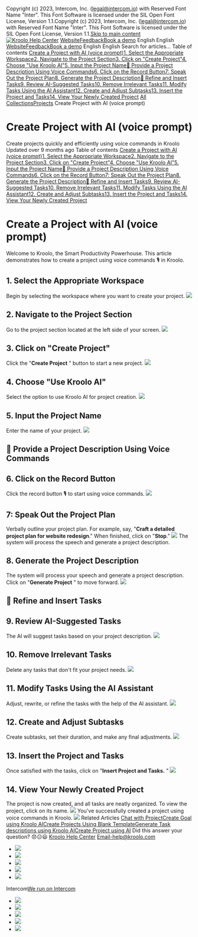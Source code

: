 Copyright (c) 2023, Intercom, Inc. (legal@intercom.io) with Reserved Font Name "Inter". This Font Software is licensed under the SIL Open Font License, Version 1.1.Copyright (c) 2023, Intercom, Inc. (legal@intercom.io) with Reserved Font Name "Inter". This Font Software is licensed under the SIL Open Font License, Version 1.1.[Skip to main content](https://help.kroolo.com/en/articles/9799551-create-project-with-ai-voice-prompt#main-content)
[![Kroolo Help Center](https://downloads.intercomcdn.com/i/o/h4qkzypg/611116/ee699fbf23fef0f6d8d4f666d84c/37cdcedd14003d8fdcfdeda0a05c09cb)](https://help.kroolo.com/en/)
[Website](https://kroolo.com/)[Feedback](https://kroolo.featurebase.app/)[Book a demo](https://kroolo.com/book-demo)
English
English
[Website](https://kroolo.com/)[Feedback](https://kroolo.featurebase.app/)[Book a demo](https://kroolo.com/book-demo)
English
English
Search for articles...
Table of contents
[Create a Project with AI (voice prompt)](https://help.kroolo.com/en/articles/9799551-create-project-with-ai-voice-prompt#h_3f0658c570)[1. Select the Appropriate Workspace](https://help.kroolo.com/en/articles/9799551-create-project-with-ai-voice-prompt#h_6bdae7a213)[2. Navigate to the Project Section](https://help.kroolo.com/en/articles/9799551-create-project-with-ai-voice-prompt#h_c530fe7e9b)[3. Click on "Create Project"](https://help.kroolo.com/en/articles/9799551-create-project-with-ai-voice-prompt#h_61defd0b3d)[4. Choose "Use Kroolo AI"](https://help.kroolo.com/en/articles/9799551-create-project-with-ai-voice-prompt#h_167a4b0732)[5. Input the Project Name](https://help.kroolo.com/en/articles/9799551-create-project-with-ai-voice-prompt#h_2362012c4b)[📍 Provide a Project Description Using Voice Commands](https://help.kroolo.com/en/articles/9799551-create-project-with-ai-voice-prompt#h_6afa36507c)[6. Click on the Record Button](https://help.kroolo.com/en/articles/9799551-create-project-with-ai-voice-prompt#h_6b6c990d09)[7: Speak Out the Project Plan](https://help.kroolo.com/en/articles/9799551-create-project-with-ai-voice-prompt#h_6a08d4f576)[8. Generate the Project Description](https://help.kroolo.com/en/articles/9799551-create-project-with-ai-voice-prompt#h_9240d69efb)[📍 Refine and Insert Tasks](https://help.kroolo.com/en/articles/9799551-create-project-with-ai-voice-prompt#h_ead0fc6935)[9. Review AI-Suggested Tasks](https://help.kroolo.com/en/articles/9799551-create-project-with-ai-voice-prompt#h_8e879d0503)[10. Remove Irrelevant Tasks](https://help.kroolo.com/en/articles/9799551-create-project-with-ai-voice-prompt#h_da479dac5d)[11. Modify Tasks Using the AI Assistant](https://help.kroolo.com/en/articles/9799551-create-project-with-ai-voice-prompt#h_6796aee108)[12. Create and Adjust Subtasks](https://help.kroolo.com/en/articles/9799551-create-project-with-ai-voice-prompt#h_e543f25ebc)[13. Insert the Project and Tasks](https://help.kroolo.com/en/articles/9799551-create-project-with-ai-voice-prompt#h_071f7d518b)[14. View Your Newly Created Project](https://help.kroolo.com/en/articles/9799551-create-project-with-ai-voice-prompt#h_0d35e768e8)
[All Collections](https://help.kroolo.com/en/)[Projects](https://help.kroolo.com/en/collections/9118210-projects)
Create Project with AI (voice prompt)
# Create Project with AI (voice prompt)
Create projects quickly and efficiently using voice commands in Kroolo
Updated over 9 months ago
Table of contents
[Create a Project with AI (voice prompt)](https://help.kroolo.com/en/articles/9799551-create-project-with-ai-voice-prompt#h_3f0658c570)[1. Select the Appropriate Workspace](https://help.kroolo.com/en/articles/9799551-create-project-with-ai-voice-prompt#h_6bdae7a213)[2. Navigate to the Project Section](https://help.kroolo.com/en/articles/9799551-create-project-with-ai-voice-prompt#h_c530fe7e9b)[3. Click on "Create Project"](https://help.kroolo.com/en/articles/9799551-create-project-with-ai-voice-prompt#h_61defd0b3d)[4. Choose "Use Kroolo AI"](https://help.kroolo.com/en/articles/9799551-create-project-with-ai-voice-prompt#h_167a4b0732)[5. Input the Project Name](https://help.kroolo.com/en/articles/9799551-create-project-with-ai-voice-prompt#h_2362012c4b)[📍 Provide a Project Description Using Voice Commands](https://help.kroolo.com/en/articles/9799551-create-project-with-ai-voice-prompt#h_6afa36507c)[6. Click on the Record Button](https://help.kroolo.com/en/articles/9799551-create-project-with-ai-voice-prompt#h_6b6c990d09)[7: Speak Out the Project Plan](https://help.kroolo.com/en/articles/9799551-create-project-with-ai-voice-prompt#h_6a08d4f576)[8. Generate the Project Description](https://help.kroolo.com/en/articles/9799551-create-project-with-ai-voice-prompt#h_9240d69efb)[📍 Refine and Insert Tasks](https://help.kroolo.com/en/articles/9799551-create-project-with-ai-voice-prompt#h_ead0fc6935)[9. Review AI-Suggested Tasks](https://help.kroolo.com/en/articles/9799551-create-project-with-ai-voice-prompt#h_8e879d0503)[10. Remove Irrelevant Tasks](https://help.kroolo.com/en/articles/9799551-create-project-with-ai-voice-prompt#h_da479dac5d)[11. Modify Tasks Using the AI Assistant](https://help.kroolo.com/en/articles/9799551-create-project-with-ai-voice-prompt#h_6796aee108)[12. Create and Adjust Subtasks](https://help.kroolo.com/en/articles/9799551-create-project-with-ai-voice-prompt#h_e543f25ebc)[13. Insert the Project and Tasks](https://help.kroolo.com/en/articles/9799551-create-project-with-ai-voice-prompt#h_071f7d518b)[14. View Your Newly Created Project](https://help.kroolo.com/en/articles/9799551-create-project-with-ai-voice-prompt#h_0d35e768e8)
# Create a Project with AI (voice prompt)
Welcome to Kroolo, the Smart Productivity Powerhouse. This article demonstrates how to create a project using voice commands 🎙️ in Kroolo.
## 1. Select the Appropriate Workspace
Begin by selecting the workspace where you want to create your project.
[![](https://kroolo-e0b70269b6e2.intercom-attachments-1.com/i/o/1162205799/32fa7ddb21415278512bbd38/429fc3ed-651b-4580-aec4-adbd02839a4f.png?expires=1747842300&signature=c1301aadb626ca0ca74ed3685ffdb248bd97460d84fc448ee42dd4a1f2cfc0d2&req=dSEhFMt%2BmIZWUPMW1HO4zXXeCl3MqNWxuMP7Dx54RJdQX6SNsYZqN3%2BBRhKz%0Akqcy78TKb7eLiOyfsKo%3D%0A)](https://kroolo-e0b70269b6e2.intercom-attachments-1.com/i/o/1162205799/32fa7ddb21415278512bbd38/429fc3ed-651b-4580-aec4-adbd02839a4f.png?expires=1747842300&signature=c1301aadb626ca0ca74ed3685ffdb248bd97460d84fc448ee42dd4a1f2cfc0d2&req=dSEhFMt%2BmIZWUPMW1HO4zXXeCl3MqNWxuMP7Dx54RJdQX6SNsYZqN3%2BBRhKz%0Akqcy78TKb7eLiOyfsKo%3D%0A)
## 2. Navigate to the Project Section
Go to the project section located at the left side of your screen. 
[![](https://kroolo-e0b70269b6e2.intercom-attachments-1.com/i/o/1162205803/1c45801c650510815db52f9c/3b19445b-a30e-46ba-a602-47ab5abf0077.png?expires=1747842300&signature=3509580e846092961639a8b0cbed1f3e2f40047fe896cf9571a26587c37996ca&req=dSEhFMt%2BmIlfWvMW1HO4zeuExe5GAJHvKpknJmfqqjh1ZSlTNidgKYFFugFT%0AkfaR73JZxCPyRLfrMFc%3D%0A)](https://kroolo-e0b70269b6e2.intercom-attachments-1.com/i/o/1162205803/1c45801c650510815db52f9c/3b19445b-a30e-46ba-a602-47ab5abf0077.png?expires=1747842300&signature=3509580e846092961639a8b0cbed1f3e2f40047fe896cf9571a26587c37996ca&req=dSEhFMt%2BmIlfWvMW1HO4zeuExe5GAJHvKpknJmfqqjh1ZSlTNidgKYFFugFT%0AkfaR73JZxCPyRLfrMFc%3D%0A)
## 3. Click on "Create Project"
Click the "**Create Project** " button to start a new project.
[![](https://kroolo-e0b70269b6e2.intercom-attachments-1.com/i/o/1162205807/adb7875eff722d2b4af73e75/8fdec775-97db-40ef-8530-d9fa46c8736c.png?expires=1747842300&signature=e8463f4f3f51c5e75ca1e3b0b0dcc0e027bed0db913ab2dbc89bc0c3346e86cf&req=dSEhFMt%2BmIlfXvMW1HO4zVEQeuaobe9gb7fRbtVKCViwG%2FAjUAvr3omJtgd%2F%0AOFwDo1%2FBBUSwsdxeCTU%3D%0A)](https://kroolo-e0b70269b6e2.intercom-attachments-1.com/i/o/1162205807/adb7875eff722d2b4af73e75/8fdec775-97db-40ef-8530-d9fa46c8736c.png?expires=1747842300&signature=e8463f4f3f51c5e75ca1e3b0b0dcc0e027bed0db913ab2dbc89bc0c3346e86cf&req=dSEhFMt%2BmIlfXvMW1HO4zVEQeuaobe9gb7fRbtVKCViwG%2FAjUAvr3omJtgd%2F%0AOFwDo1%2FBBUSwsdxeCTU%3D%0A)
## 4. Choose "Use Kroolo AI"
Select the option to use Kroolo AI for project creation.
[![](https://kroolo-e0b70269b6e2.intercom-attachments-1.com/i/o/1162205812/16f197640749962f445e7d17/bcbe3c48-e608-4e22-9cb2-3f3cd315230a.png?expires=1747842300&signature=1cb2fe9fc51b3aeb552eb69a617add605e901803c90032530d303c76f672e4fd&req=dSEhFMt%2BmIleW%2FMW1HO4zUUIcsq7vm4iAOb%2FmPFphI1nuhqwjdissA6mpDGK%0Acxbl6uUOYkr7GlJemdM%3D%0A)](https://kroolo-e0b70269b6e2.intercom-attachments-1.com/i/o/1162205812/16f197640749962f445e7d17/bcbe3c48-e608-4e22-9cb2-3f3cd315230a.png?expires=1747842300&signature=1cb2fe9fc51b3aeb552eb69a617add605e901803c90032530d303c76f672e4fd&req=dSEhFMt%2BmIleW%2FMW1HO4zUUIcsq7vm4iAOb%2FmPFphI1nuhqwjdissA6mpDGK%0Acxbl6uUOYkr7GlJemdM%3D%0A)
## 5. Input the Project Name
Enter the name of your project.
[![](https://kroolo-e0b70269b6e2.intercom-attachments-1.com/i/o/1162205815/658b478a50dbc69c341ffcf8/943a5517-7e3e-442f-bd9b-8ee8902fdc0e.gif?expires=1747842300&signature=ce203bdf1905cf529b278a70f79159a6f039021a5e4cdd0d68fbffd11d2066d8&req=dSEhFMt%2BmIleXPMW1HO4zQ8Zw0cECkVDI2A2RNtQDiOfH%2FnZbDNt%2BFf4IKiU%0AAvJYMJ6hk1DJREywiwA%3D%0A)](https://kroolo-e0b70269b6e2.intercom-attachments-1.com/i/o/1162205815/658b478a50dbc69c341ffcf8/943a5517-7e3e-442f-bd9b-8ee8902fdc0e.gif?expires=1747842300&signature=ce203bdf1905cf529b278a70f79159a6f039021a5e4cdd0d68fbffd11d2066d8&req=dSEhFMt%2BmIleXPMW1HO4zQ8Zw0cECkVDI2A2RNtQDiOfH%2FnZbDNt%2BFf4IKiU%0AAvJYMJ6hk1DJREywiwA%3D%0A)
## 📍 Provide a Project Description Using Voice Commands
## 6. Click on the Record Button
Click the record button 🎙️ to start using voice commands.
[![](https://kroolo-e0b70269b6e2.intercom-attachments-1.com/i/o/1162205823/3c3d3755df51ac1662a2407f/7152ee1f-fb39-4957-98ed-de1a9aabde56.gif?expires=1747842300&signature=e5f830f138832e19ceaafb033ad8a1ab011535e68e1afce6d13ec4ee13959455&req=dSEhFMt%2BmIldWvMW1HO4zVftysv%2FOQHmWQf6k3WAFc0LYRLOglsKQttUHeSx%0AvVePE%2BRoqev%2BAt0dER8%3D%0A)](https://kroolo-e0b70269b6e2.intercom-attachments-1.com/i/o/1162205823/3c3d3755df51ac1662a2407f/7152ee1f-fb39-4957-98ed-de1a9aabde56.gif?expires=1747842300&signature=e5f830f138832e19ceaafb033ad8a1ab011535e68e1afce6d13ec4ee13959455&req=dSEhFMt%2BmIldWvMW1HO4zVftysv%2FOQHmWQf6k3WAFc0LYRLOglsKQttUHeSx%0AvVePE%2BRoqev%2BAt0dER8%3D%0A)
## 7: Speak Out the Project Plan
Verbally outline your project plan. For example, say, "**Craft a detailed project plan for website redesign**."
When finished, click on "**Stop**."
[![](https://kroolo-e0b70269b6e2.intercom-attachments-1.com/i/o/1162205827/e444fa2fa2f671f0fda060e0/a6e5d5f5-91f1-4254-aa8e-0594248cbe76.png?expires=1747842300&signature=6a8b83f847cb0d394c5fa159953bb879ff0b9a0ebf11c4bcd25a8109015ea0bf&req=dSEhFMt%2BmIldXvMW1HO4zZmHfvE7m6LndJEkhoKLN5oJc95iJCqNMLlQGBHG%0AZKx6J7UsM0VRK9%2BFDLM%3D%0A)](https://kroolo-e0b70269b6e2.intercom-attachments-1.com/i/o/1162205827/e444fa2fa2f671f0fda060e0/a6e5d5f5-91f1-4254-aa8e-0594248cbe76.png?expires=1747842300&signature=6a8b83f847cb0d394c5fa159953bb879ff0b9a0ebf11c4bcd25a8109015ea0bf&req=dSEhFMt%2BmIldXvMW1HO4zZmHfvE7m6LndJEkhoKLN5oJc95iJCqNMLlQGBHG%0AZKx6J7UsM0VRK9%2BFDLM%3D%0A)
The system will process the speech and generate a project description.
## 8. Generate the Project Description
The system will process your speech and generate a project description. Click on "**Generate Project** " to move forward.
[![](https://kroolo-e0b70269b6e2.intercom-attachments-1.com/i/o/1162205830/eb3bba0e7622447168b6dc44/c4f5b85a-26d4-47f6-ab3c-2c352e0be206.png?expires=1747842300&signature=c974a0469910e2e7ae40bf2da3d3e9d5aeb5d2b7b9c82b0cd549fe42899d9aaf&req=dSEhFMt%2BmIlcWfMW1HO4zSPa0LjpNftzQZhFS67nLDRbZMJRH7ldn44nxd%2Fe%0ARhyMQjpYRzrU%2FfoFlQs%3D%0A)](https://kroolo-e0b70269b6e2.intercom-attachments-1.com/i/o/1162205830/eb3bba0e7622447168b6dc44/c4f5b85a-26d4-47f6-ab3c-2c352e0be206.png?expires=1747842300&signature=c974a0469910e2e7ae40bf2da3d3e9d5aeb5d2b7b9c82b0cd549fe42899d9aaf&req=dSEhFMt%2BmIlcWfMW1HO4zSPa0LjpNftzQZhFS67nLDRbZMJRH7ldn44nxd%2Fe%0ARhyMQjpYRzrU%2FfoFlQs%3D%0A)
## 📍 Refine and Insert Tasks
## 9. Review AI-Suggested Tasks
The AI will suggest tasks based on your project description.
[![](https://kroolo-e0b70269b6e2.intercom-attachments-1.com/i/o/1162205833/1638dd32e219ab5d1f343163/3de92ac7-5c30-4ad2-8199-5d67abc84441.gif?expires=1747842300&signature=73211d9544011ae7242e484853517639b1c852693dad8ad500908980d9b3231c&req=dSEhFMt%2BmIlcWvMW1HO4zc8lh8vKA%2Fk7L%2By%2F84F60q%2BqjNCw9yMQNGqd1PUI%0AY75RA1gafd2ixJt2Sec%3D%0A)](https://kroolo-e0b70269b6e2.intercom-attachments-1.com/i/o/1162205833/1638dd32e219ab5d1f343163/3de92ac7-5c30-4ad2-8199-5d67abc84441.gif?expires=1747842300&signature=73211d9544011ae7242e484853517639b1c852693dad8ad500908980d9b3231c&req=dSEhFMt%2BmIlcWvMW1HO4zc8lh8vKA%2Fk7L%2By%2F84F60q%2BqjNCw9yMQNGqd1PUI%0AY75RA1gafd2ixJt2Sec%3D%0A)
## 10. Remove Irrelevant Tasks
Delete any tasks that don't fit your project needs.
[![](https://downloads.intercomcdn.com/i/o/1162204789/6efe9c7702b64c5518594255/1e2bdafc-ff67-4408-b356-028a267990d4?expires=1747842300&signature=bc28185237d6175075707eae523da89882f27118c63391e38e8bfbaee98aff6d&req=dSEhFMt%2BmYZXUPMW1HO4zXb9KAVwCyML9EKpKoe%2Bt5epOdK%2BMDczcoGhBrxa%0A%2Bqv4Y1bb%2FVa6rTc0MBY%3D%0A)](https://downloads.intercomcdn.com/i/o/1162204789/6efe9c7702b64c5518594255/1e2bdafc-ff67-4408-b356-028a267990d4?expires=1747842300&signature=bc28185237d6175075707eae523da89882f27118c63391e38e8bfbaee98aff6d&req=dSEhFMt%2BmYZXUPMW1HO4zXb9KAVwCyML9EKpKoe%2Bt5epOdK%2BMDczcoGhBrxa%0A%2Bqv4Y1bb%2FVa6rTc0MBY%3D%0A)
## 11. Modify Tasks Using the AI Assistant
Adjust, rewrite, or refine the tasks with the help of the AI assistant.
[![](https://kroolo-e0b70269b6e2.intercom-attachments-1.com/i/o/1162205839/2305799f7b917d09354413dc/550d4d7c-4aea-4aa3-8c89-cf9b8dc9eb70.png?expires=1747842300&signature=7160be418db279f734152fc344b7cd00c34a2437c728baafdbb160ba350f52e5&req=dSEhFMt%2BmIlcUPMW1HO4zfbQLKJhjgOOKyE01%2Bm2guYyeGd63ilQinKTvZ4f%0AzRDGRifjNJVf%2FR29%2FS0%3D%0A)](https://kroolo-e0b70269b6e2.intercom-attachments-1.com/i/o/1162205839/2305799f7b917d09354413dc/550d4d7c-4aea-4aa3-8c89-cf9b8dc9eb70.png?expires=1747842300&signature=7160be418db279f734152fc344b7cd00c34a2437c728baafdbb160ba350f52e5&req=dSEhFMt%2BmIlcUPMW1HO4zfbQLKJhjgOOKyE01%2Bm2guYyeGd63ilQinKTvZ4f%0AzRDGRifjNJVf%2FR29%2FS0%3D%0A)
## 12. Create and Adjust Subtasks
Create subtasks, set their duration, and make any final adjustments.
[![](https://kroolo-e0b70269b6e2.intercom-attachments-1.com/i/o/1162205843/e82f93b54090b29812572a49/5a2701e8-ad22-4a90-915c-90df77315bbf.gif?expires=1747842300&signature=92d20652a7c8643b3ddca1331e93bda58016af66f69b4f772fea882192a0ae5a&req=dSEhFMt%2BmIlbWvMW1HO4zVlTiXbp7LEVfyXTZlw%2FbnnZTTBTNjHqia1p40VV%0AsVA8fhrx2eRemDnyirE%3D%0A)](https://kroolo-e0b70269b6e2.intercom-attachments-1.com/i/o/1162205843/e82f93b54090b29812572a49/5a2701e8-ad22-4a90-915c-90df77315bbf.gif?expires=1747842300&signature=92d20652a7c8643b3ddca1331e93bda58016af66f69b4f772fea882192a0ae5a&req=dSEhFMt%2BmIlbWvMW1HO4zVlTiXbp7LEVfyXTZlw%2FbnnZTTBTNjHqia1p40VV%0AsVA8fhrx2eRemDnyirE%3D%0A)
## 13. Insert the Project and Tasks
Once satisfied with the tasks, click on "**Insert Project and Tasks.** "
[![](https://kroolo-e0b70269b6e2.intercom-attachments-1.com/i/o/1162205847/a6c392bf748e869678772a77/43f67cdb-b716-420d-aeff-5397c7d3aef2.gif?expires=1747842300&signature=654dc0c9756ab1169166914347d6f1cd913ba2715aae05a12193dc4fe25c34f8&req=dSEhFMt%2BmIlbXvMW1HO4zW3Xf5VmWk%2BYh2k7wnueiCPIE4MTlSQdCJ%2B8eXOo%0AtxZazdJZJ%2F1iSFN1c5M%3D%0A)](https://kroolo-e0b70269b6e2.intercom-attachments-1.com/i/o/1162205847/a6c392bf748e869678772a77/43f67cdb-b716-420d-aeff-5397c7d3aef2.gif?expires=1747842300&signature=654dc0c9756ab1169166914347d6f1cd913ba2715aae05a12193dc4fe25c34f8&req=dSEhFMt%2BmIlbXvMW1HO4zW3Xf5VmWk%2BYh2k7wnueiCPIE4MTlSQdCJ%2B8eXOo%0AtxZazdJZJ%2F1iSFN1c5M%3D%0A)
## 14. View Your Newly Created Project
The project is now created, and all tasks are neatly organized. To view the project, click on its name.
[![](https://kroolo-e0b70269b6e2.intercom-attachments-1.com/i/o/1162205855/64a63255536be08338f67a00/80a4be38-7e97-40ed-af17-8f63ce66c185.gif?expires=1747842300&signature=ead7e908a7a52bfc62541994c6bd4afafa26e80f4fe0e395597e8fe53e5d3ccd&req=dSEhFMt%2BmIlaXPMW1HO4zaCpOBFPZAUmbwf4t%2F8AQndu1rpdFeq7ix5KKY5B%0A5VjnQ5tYZzyqzYGytGU%3D%0A)](https://kroolo-e0b70269b6e2.intercom-attachments-1.com/i/o/1162205855/64a63255536be08338f67a00/80a4be38-7e97-40ed-af17-8f63ce66c185.gif?expires=1747842300&signature=ead7e908a7a52bfc62541994c6bd4afafa26e80f4fe0e395597e8fe53e5d3ccd&req=dSEhFMt%2BmIlaXPMW1HO4zaCpOBFPZAUmbwf4t%2F8AQndu1rpdFeq7ix5KKY5B%0A5VjnQ5tYZzyqzYGytGU%3D%0A)
You've successfully created a project using voice commands in Kroolo.
[![](https://downloads.intercomcdn.com/i/o/1162203167/2d0f00751ea861ed404bab69/cta+2.png?expires=1747842300&signature=b557e959c1beede710a56eb27fad4c4ccb4388918219b3d1d72b358af86c85b8&req=dSEhFMt%2BnoBZXvMW1HO4zfIzCjxnvySVY4BQZiF0egv6s9LXFXMVNDANH9ej%0AbqtCcdpDZjZXcTo4WlY%3D%0A)](https://kroolo.com/)
Related Articles
[Chat with Project](https://help.kroolo.com/en/articles/9258475-chat-with-project)[Create Goal using Kroolo AI](https://help.kroolo.com/en/articles/9351726-create-goal-using-kroolo-ai)[Create Projects Using Blank Template](https://help.kroolo.com/en/articles/9795674-create-projects-using-blank-template)[Generate Task descriptions using Kroolo AI](https://help.kroolo.com/en/articles/10255498-generate-task-descriptions-using-kroolo-ai)[Create Project using AI](https://help.kroolo.com/en/articles/10911787-create-project-using-ai)
Did this answer your question?
😞😐😃
[Kroolo Help Center](https://help.kroolo.com/en/)
Email-help@kroolo.com
  * [![](https://intercom.help/kroolo/assets/svg/icon:social-facebook/FFFFFF)](https://www.facebook.com/profile.php?id=61553808299270)
  * [![](https://intercom.help/kroolo/assets/svg/icon:social-linkedin/FFFFFF)](https://www.linkedin.com/company/getkroolo)
  * [![](https://intercom.help/kroolo/assets/svg/icon:social-instagram/FFFFFF)](https://www.instagram.com/getkroolo)
  * [![](https://intercom.help/kroolo/assets/svg/icon:social-youtube/FFFFFF)](https://www.youtube.com/@getkroolo/featured)
  * [![](https://intercom.help/kroolo/assets/svg/icon:social-twitter-x/FFFFFF)](https://www.twitter.com/getkroolo)


Intercom[We run on Intercom](https://www.intercom.com/intercom-link?company=Kroolo&solution=customer-support&utm_campaign=intercom-link&utm_content=We+run+on+Intercom&utm_medium=help-center&utm_referrer=https%3A%2F%2Fhelp.kroolo.com%2Fen%2Farticles%2F9799551-create-project-with-ai-voice-prompt&utm_source=desktop-web)
  * [![](https://intercom.help/kroolo/assets/svg/icon:social-facebook/FFFFFF)](https://www.facebook.com/profile.php?id=61553808299270)
  * [![](https://intercom.help/kroolo/assets/svg/icon:social-linkedin/FFFFFF)](https://www.linkedin.com/company/getkroolo)
  * [![](https://intercom.help/kroolo/assets/svg/icon:social-instagram/FFFFFF)](https://www.instagram.com/getkroolo)
  * [![](https://intercom.help/kroolo/assets/svg/icon:social-youtube/FFFFFF)](https://www.youtube.com/@getkroolo/featured)
  * [![](https://intercom.help/kroolo/assets/svg/icon:social-twitter-x/FFFFFF)](https://www.twitter.com/getkroolo)


